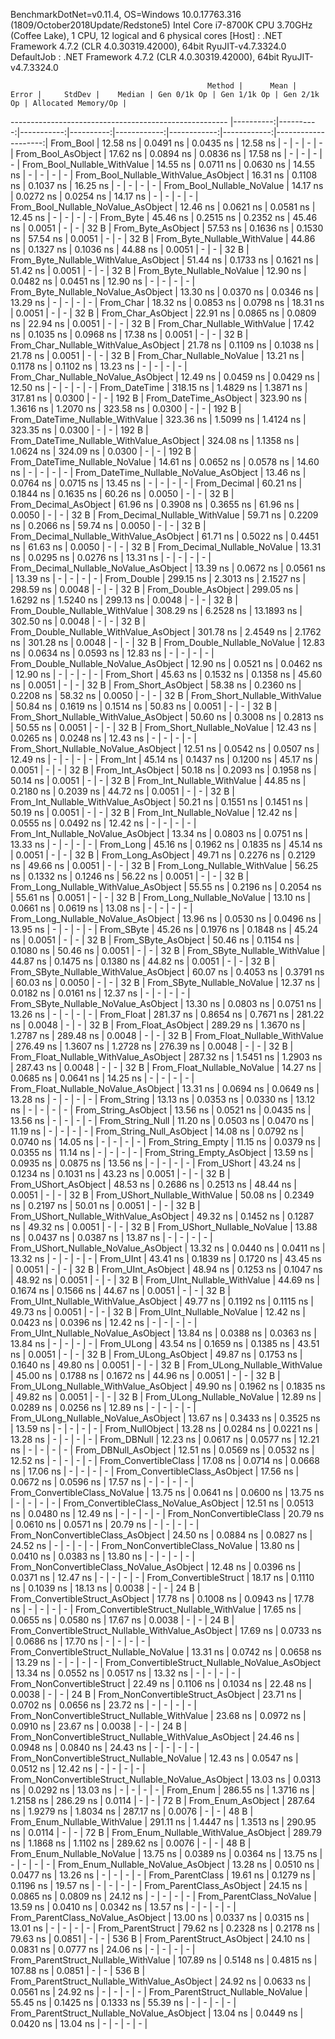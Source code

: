 
BenchmarkDotNet=v0.11.4, OS=Windows 10.0.17763.316 (1809/October2018Update/Redstone5)
Intel Core i7-8700K CPU 3.70GHz (Coffee Lake), 1 CPU, 12 logical and 6 physical cores
  [Host]     : .NET Framework 4.7.2 (CLR 4.0.30319.42000), 64bit RyuJIT-v4.7.3324.0
  DefaultJob : .NET Framework 4.7.2 (CLR 4.0.30319.42000), 64bit RyuJIT-v4.7.3324.0


                                                Method |      Mean |     Error |     StdDev |    Median | Gen 0/1k Op | Gen 1/1k Op | Gen 2/1k Op | Allocated Memory/Op |
------------------------------------------------------ |----------:|----------:|-----------:|----------:|------------:|------------:|------------:|--------------------:|
                                             From_Bool |  12.58 ns | 0.0491 ns |  0.0435 ns |  12.58 ns |           - |           - |           - |                   - |
                                    From_Bool_AsObject |  17.62 ns | 0.0894 ns |  0.0836 ns |  17.58 ns |           - |           - |           - |                   - |
                          From_Bool_Nullable_WithValue |  14.55 ns | 0.0711 ns |  0.0630 ns |  14.55 ns |           - |           - |           - |                   - |
                 From_Bool_Nullable_WithValue_AsObject |  16.31 ns | 0.1108 ns |  0.1037 ns |  16.25 ns |           - |           - |           - |                   - |
                            From_Bool_Nullable_NoValue |  14.17 ns | 0.0272 ns |  0.0254 ns |  14.17 ns |           - |           - |           - |                   - |
                   From_Bool_Nullable_NoValue_AsObject |  12.46 ns | 0.0621 ns |  0.0581 ns |  12.45 ns |           - |           - |           - |                   - |
                                             From_Byte |  45.46 ns | 0.2515 ns |  0.2352 ns |  45.46 ns |      0.0051 |           - |           - |                32 B |
                                    From_Byte_AsObject |  57.53 ns | 0.1636 ns |  0.1530 ns |  57.54 ns |      0.0051 |           - |           - |                32 B |
                          From_Byte_Nullable_WithValue |  44.86 ns | 0.1327 ns |  0.1036 ns |  44.88 ns |      0.0051 |           - |           - |                32 B |
                 From_Byte_Nullable_WithValue_AsObject |  51.44 ns | 0.1733 ns |  0.1621 ns |  51.42 ns |      0.0051 |           - |           - |                32 B |
                            From_Byte_Nullable_NoValue |  12.90 ns | 0.0482 ns |  0.0451 ns |  12.90 ns |           - |           - |           - |                   - |
                   From_Byte_Nullable_NoValue_AsObject |  13.30 ns | 0.0370 ns |  0.0346 ns |  13.29 ns |           - |           - |           - |                   - |
                                             From_Char |  18.32 ns | 0.0853 ns |  0.0798 ns |  18.31 ns |      0.0051 |           - |           - |                32 B |
                                    From_Char_AsObject |  22.91 ns | 0.0865 ns |  0.0809 ns |  22.94 ns |      0.0051 |           - |           - |                32 B |
                          From_Char_Nullable_WithValue |  17.42 ns | 0.1035 ns |  0.0968 ns |  17.38 ns |      0.0051 |           - |           - |                32 B |
                 From_Char_Nullable_WithValue_AsObject |  21.78 ns | 0.1109 ns |  0.1038 ns |  21.78 ns |      0.0051 |           - |           - |                32 B |
                            From_Char_Nullable_NoValue |  13.21 ns | 0.1178 ns |  0.1102 ns |  13.23 ns |           - |           - |           - |                   - |
                   From_Char_Nullable_NoValue_AsObject |  12.49 ns | 0.0459 ns |  0.0429 ns |  12.50 ns |           - |           - |           - |                   - |
                                         From_DateTime | 318.15 ns | 1.4829 ns |  1.3871 ns | 317.81 ns |      0.0300 |           - |           - |               192 B |
                                From_DateTime_AsObject | 323.90 ns | 1.3616 ns |  1.2070 ns | 323.58 ns |      0.0300 |           - |           - |               192 B |
                      From_DateTime_Nullable_WithValue | 323.36 ns | 1.5099 ns |  1.4124 ns | 323.35 ns |      0.0300 |           - |           - |               192 B |
             From_DateTime_Nullable_WithValue_AsObject | 324.08 ns | 1.1358 ns |  1.0624 ns | 324.09 ns |      0.0300 |           - |           - |               192 B |
                        From_DateTime_Nullable_NoValue |  14.61 ns | 0.0652 ns |  0.0578 ns |  14.60 ns |           - |           - |           - |                   - |
               From_DateTime_Nullable_NoValue_AsObject |  13.46 ns | 0.0764 ns |  0.0715 ns |  13.45 ns |           - |           - |           - |                   - |
                                          From_Decimal |  60.21 ns | 0.1844 ns |  0.1635 ns |  60.26 ns |      0.0050 |           - |           - |                32 B |
                                 From_Decimal_AsObject |  61.96 ns | 0.3908 ns |  0.3655 ns |  61.96 ns |      0.0050 |           - |           - |                32 B |
                       From_Decimal_Nullable_WithValue |  59.71 ns | 0.2209 ns |  0.2066 ns |  59.74 ns |      0.0050 |           - |           - |                32 B |
              From_Decimal_Nullable_WithValue_AsObject |  61.71 ns | 0.5022 ns |  0.4451 ns |  61.63 ns |      0.0050 |           - |           - |                32 B |
                         From_Decimal_Nullable_NoValue |  13.31 ns | 0.0295 ns |  0.0276 ns |  13.31 ns |           - |           - |           - |                   - |
                From_Decimal_Nullable_NoValue_AsObject |  13.39 ns | 0.0672 ns |  0.0561 ns |  13.39 ns |           - |           - |           - |                   - |
                                           From_Double | 299.15 ns | 2.3013 ns |  2.1527 ns | 298.59 ns |      0.0048 |           - |           - |                32 B |
                                  From_Double_AsObject | 299.05 ns | 1.6292 ns |  1.5240 ns | 299.13 ns |      0.0048 |           - |           - |                32 B |
                        From_Double_Nullable_WithValue | 308.29 ns | 6.2528 ns | 13.1893 ns | 302.50 ns |      0.0048 |           - |           - |                32 B |
               From_Double_Nullable_WithValue_AsObject | 301.78 ns | 2.4549 ns |  2.1762 ns | 301.28 ns |      0.0048 |           - |           - |                32 B |
                          From_Double_Nullable_NoValue |  12.83 ns | 0.0634 ns |  0.0593 ns |  12.83 ns |           - |           - |           - |                   - |
                 From_Double_Nullable_NoValue_AsObject |  12.90 ns | 0.0521 ns |  0.0462 ns |  12.90 ns |           - |           - |           - |                   - |
                                            From_Short |  45.63 ns | 0.1532 ns |  0.1358 ns |  45.60 ns |      0.0051 |           - |           - |                32 B |
                                   From_Short_AsObject |  58.38 ns | 0.2360 ns |  0.2208 ns |  58.32 ns |      0.0050 |           - |           - |                32 B |
                         From_Short_Nullable_WithValue |  50.84 ns | 0.1619 ns |  0.1514 ns |  50.83 ns |      0.0051 |           - |           - |                32 B |
                From_Short_Nullable_WithValue_AsObject |  50.60 ns | 0.3008 ns |  0.2813 ns |  50.55 ns |      0.0051 |           - |           - |                32 B |
                           From_Short_Nullable_NoValue |  12.43 ns | 0.0265 ns |  0.0248 ns |  12.43 ns |           - |           - |           - |                   - |
                  From_Short_Nullable_NoValue_AsObject |  12.51 ns | 0.0542 ns |  0.0507 ns |  12.49 ns |           - |           - |           - |                   - |
                                              From_Int |  45.14 ns | 0.1437 ns |  0.1200 ns |  45.17 ns |      0.0051 |           - |           - |                32 B |
                                     From_Int_AsObject |  50.18 ns | 0.2093 ns |  0.1958 ns |  50.14 ns |      0.0051 |           - |           - |                32 B |
                           From_Int_Nullable_WithValue |  44.85 ns | 0.2180 ns |  0.2039 ns |  44.72 ns |      0.0051 |           - |           - |                32 B |
                  From_Int_Nullable_WithValue_AsObject |  50.21 ns | 0.1551 ns |  0.1451 ns |  50.19 ns |      0.0051 |           - |           - |                32 B |
                             From_Int_Nullable_NoValue |  12.42 ns | 0.0555 ns |  0.0492 ns |  12.42 ns |           - |           - |           - |                   - |
                    From_Int_Nullable_NoValue_AsObject |  13.34 ns | 0.0803 ns |  0.0751 ns |  13.33 ns |           - |           - |           - |                   - |
                                             From_Long |  45.16 ns | 0.1962 ns |  0.1835 ns |  45.14 ns |      0.0051 |           - |           - |                32 B |
                                    From_Long_AsObject |  49.71 ns | 0.2276 ns |  0.2129 ns |  49.66 ns |      0.0051 |           - |           - |                32 B |
                          From_Long_Nullable_WithValue |  56.25 ns | 0.1332 ns |  0.1246 ns |  56.22 ns |      0.0051 |           - |           - |                32 B |
                 From_Long_Nullable_WithValue_AsObject |  55.55 ns | 0.2196 ns |  0.2054 ns |  55.61 ns |      0.0051 |           - |           - |                32 B |
                            From_Long_Nullable_NoValue |  13.10 ns | 0.0661 ns |  0.0619 ns |  13.08 ns |           - |           - |           - |                   - |
                   From_Long_Nullable_NoValue_AsObject |  13.96 ns | 0.0530 ns |  0.0496 ns |  13.95 ns |           - |           - |           - |                   - |
                                            From_SByte |  45.26 ns | 0.1976 ns |  0.1848 ns |  45.24 ns |      0.0051 |           - |           - |                32 B |
                                   From_SByte_AsObject |  50.46 ns | 0.1154 ns |  0.1080 ns |  50.46 ns |      0.0051 |           - |           - |                32 B |
                         From_SByte_Nullable_WithValue |  44.87 ns | 0.1475 ns |  0.1380 ns |  44.82 ns |      0.0051 |           - |           - |                32 B |
                From_SByte_Nullable_WithValue_AsObject |  60.07 ns | 0.4053 ns |  0.3791 ns |  60.03 ns |      0.0050 |           - |           - |                32 B |
                           From_SByte_Nullable_NoValue |  12.37 ns | 0.0182 ns |  0.0161 ns |  12.37 ns |           - |           - |           - |                   - |
                  From_SByte_Nullable_NoValue_AsObject |  13.30 ns | 0.0803 ns |  0.0751 ns |  13.26 ns |           - |           - |           - |                   - |
                                            From_Float | 281.37 ns | 0.8654 ns |  0.7671 ns | 281.22 ns |      0.0048 |           - |           - |                32 B |
                                   From_Float_AsObject | 289.29 ns | 1.3670 ns |  1.2787 ns | 289.48 ns |      0.0048 |           - |           - |                32 B |
                         From_Float_Nullable_WithValue | 276.49 ns | 1.3607 ns |  1.2728 ns | 276.39 ns |      0.0048 |           - |           - |                32 B |
                From_Float_Nullable_WithValue_AsObject | 287.32 ns | 1.5451 ns |  1.2903 ns | 287.43 ns |      0.0048 |           - |           - |                32 B |
                           From_Float_Nullable_NoValue |  14.27 ns | 0.0685 ns |  0.0641 ns |  14.25 ns |           - |           - |           - |                   - |
                  From_Float_Nullable_NoValue_AsObject |  13.31 ns | 0.0694 ns |  0.0649 ns |  13.28 ns |           - |           - |           - |                   - |
                                           From_String |  13.13 ns | 0.0353 ns |  0.0330 ns |  13.12 ns |           - |           - |           - |                   - |
                                  From_String_AsObject |  13.56 ns | 0.0521 ns |  0.0435 ns |  13.56 ns |           - |           - |           - |                   - |
                                      From_String_Null |  11.20 ns | 0.0503 ns |  0.0470 ns |  11.19 ns |           - |           - |           - |                   - |
                             From_String_Null_AsObject |  14.08 ns | 0.0792 ns |  0.0740 ns |  14.05 ns |           - |           - |           - |                   - |
                                     From_String_Empty |  11.15 ns | 0.0379 ns |  0.0355 ns |  11.14 ns |           - |           - |           - |                   - |
                            From_String_Empty_AsObject |  13.59 ns | 0.0935 ns |  0.0875 ns |  13.56 ns |           - |           - |           - |                   - |
                                           From_UShort |  43.24 ns | 0.1234 ns |  0.1031 ns |  43.23 ns |      0.0051 |           - |           - |                32 B |
                                  From_UShort_AsObject |  48.53 ns | 0.2686 ns |  0.2513 ns |  48.44 ns |      0.0051 |           - |           - |                32 B |
                        From_UShort_Nullable_WithValue |  50.08 ns | 0.2349 ns |  0.2197 ns |  50.01 ns |      0.0051 |           - |           - |                32 B |
               From_UShort_Nullable_WithValue_AsObject |  49.32 ns | 0.1452 ns |  0.1287 ns |  49.32 ns |      0.0051 |           - |           - |                32 B |
                          From_UShort_Nullable_NoValue |  13.88 ns | 0.0437 ns |  0.0387 ns |  13.87 ns |           - |           - |           - |                   - |
                 From_UShort_Nullable_NoValue_AsObject |  13.32 ns | 0.0440 ns |  0.0411 ns |  13.32 ns |           - |           - |           - |                   - |
                                             From_UInt |  43.41 ns | 0.1839 ns |  0.1720 ns |  43.45 ns |      0.0051 |           - |           - |                32 B |
                                    From_UInt_AsObject |  48.94 ns | 0.1253 ns |  0.1047 ns |  48.92 ns |      0.0051 |           - |           - |                32 B |
                          From_UInt_Nullable_WithValue |  44.69 ns | 0.1674 ns |  0.1566 ns |  44.67 ns |      0.0051 |           - |           - |                32 B |
                 From_UInt_Nullable_WithValue_AsObject |  49.77 ns | 0.1192 ns |  0.1115 ns |  49.73 ns |      0.0051 |           - |           - |                32 B |
                            From_UInt_Nullable_NoValue |  12.42 ns | 0.0423 ns |  0.0396 ns |  12.42 ns |           - |           - |           - |                   - |
                   From_UInt_Nullable_NoValue_AsObject |  13.84 ns | 0.0388 ns |  0.0363 ns |  13.84 ns |           - |           - |           - |                   - |
                                            From_ULong |  43.54 ns | 0.1659 ns |  0.1385 ns |  43.51 ns |      0.0051 |           - |           - |                32 B |
                                   From_ULong_AsObject |  49.87 ns | 0.1753 ns |  0.1640 ns |  49.80 ns |      0.0051 |           - |           - |                32 B |
                         From_ULong_Nullable_WithValue |  45.00 ns | 0.1788 ns |  0.1672 ns |  44.96 ns |      0.0051 |           - |           - |                32 B |
                From_ULong_Nullable_WithValue_AsObject |  49.90 ns | 0.1962 ns |  0.1835 ns |  49.82 ns |      0.0051 |           - |           - |                32 B |
                           From_ULong_Nullable_NoValue |  12.89 ns | 0.0289 ns |  0.0256 ns |  12.89 ns |           - |           - |           - |                   - |
                  From_ULong_Nullable_NoValue_AsObject |  13.67 ns | 0.3433 ns |  0.3525 ns |  13.59 ns |           - |           - |           - |                   - |
                                       From_NullObject |  13.28 ns | 0.0284 ns |  0.0221 ns |  13.28 ns |           - |           - |           - |                   - |
                                           From_DBNull |  12.23 ns | 0.0617 ns |  0.0577 ns |  12.21 ns |           - |           - |           - |                   - |
                                  From_DBNull_AsObject |  12.51 ns | 0.0569 ns |  0.0532 ns |  12.52 ns |           - |           - |           - |                   - |
                                 From_ConvertibleClass |  17.08 ns | 0.0714 ns |  0.0668 ns |  17.06 ns |           - |           - |           - |                   - |
                        From_ConvertibleClass_AsObject |  17.56 ns | 0.0672 ns |  0.0596 ns |  17.57 ns |           - |           - |           - |                   - |
                         From_ConvertibleClass_NoValue |  13.75 ns | 0.0641 ns |  0.0600 ns |  13.75 ns |           - |           - |           - |                   - |
                From_ConvertibleClass_NoValue_AsObject |  12.51 ns | 0.0513 ns |  0.0480 ns |  12.49 ns |           - |           - |           - |                   - |
                              From_NonConvertibleClass |  20.79 ns | 0.0610 ns |  0.0571 ns |  20.79 ns |           - |           - |           - |                   - |
                     From_NonConvertibleClass_AsObject |  24.50 ns | 0.0884 ns |  0.0827 ns |  24.52 ns |           - |           - |           - |                   - |
                      From_NonConvertibleClass_NoValue |  13.80 ns | 0.0410 ns |  0.0383 ns |  13.80 ns |           - |           - |           - |                   - |
             From_NonConvertibleClass_NoValue_AsObject |  12.48 ns | 0.0396 ns |  0.0371 ns |  12.47 ns |           - |           - |           - |                   - |
                                From_ConvertibleStruct |  18.17 ns | 0.1110 ns |  0.1039 ns |  18.13 ns |      0.0038 |           - |           - |                24 B |
                       From_ConvertibleStruct_AsObject |  17.78 ns | 0.1008 ns |  0.0943 ns |  17.78 ns |           - |           - |           - |                   - |
             From_ConvertibleStruct_Nullable_WithValue |  17.65 ns | 0.0655 ns |  0.0580 ns |  17.67 ns |      0.0038 |           - |           - |                24 B |
    From_ConvertibleStruct_Nullable_WithValue_AsObject |  17.69 ns | 0.0733 ns |  0.0686 ns |  17.70 ns |           - |           - |           - |                   - |
               From_ConvertibleStruct_Nullable_NoValue |  13.31 ns | 0.0742 ns |  0.0658 ns |  13.29 ns |           - |           - |           - |                   - |
      From_ConvertibleStruct_Nullable_NoValue_AsObject |  13.34 ns | 0.0552 ns |  0.0517 ns |  13.32 ns |           - |           - |           - |                   - |
                             From_NonConvertibleStruct |  22.49 ns | 0.1106 ns |  0.1034 ns |  22.48 ns |      0.0038 |           - |           - |                24 B |
                    From_NonConvertibleStruct_AsObject |  23.71 ns | 0.0702 ns |  0.0656 ns |  23.72 ns |           - |           - |           - |                   - |
          From_NonConvertibleStruct_Nullable_WithValue |  23.68 ns | 0.0972 ns |  0.0910 ns |  23.67 ns |      0.0038 |           - |           - |                24 B |
 From_NonConvertibleStruct_Nullable_WithValue_AsObject |  24.46 ns | 0.0948 ns |  0.0840 ns |  24.43 ns |           - |           - |           - |                   - |
            From_NonConvertibleStruct_Nullable_NoValue |  12.43 ns | 0.0547 ns |  0.0512 ns |  12.42 ns |           - |           - |           - |                   - |
   From_NonConvertibleStruct_Nullable_NoValue_AsObject |  13.03 ns | 0.0313 ns |  0.0292 ns |  13.03 ns |           - |           - |           - |                   - |
                                             From_Enum | 286.55 ns | 1.3716 ns |  1.2158 ns | 286.29 ns |      0.0114 |           - |           - |                72 B |
                                    From_Enum_AsObject | 287.64 ns | 1.9279 ns |  1.8034 ns | 287.17 ns |      0.0076 |           - |           - |                48 B |
                          From_Enum_Nullable_WithValue | 291.11 ns | 1.4447 ns |  1.3513 ns | 290.95 ns |      0.0114 |           - |           - |                72 B |
                 From_Enum_Nullable_WithValue_AsObject | 289.79 ns | 1.1868 ns |  1.1102 ns | 289.62 ns |      0.0076 |           - |           - |                48 B |
                            From_Enum_Nullable_NoValue |  13.75 ns | 0.0389 ns |  0.0364 ns |  13.75 ns |           - |           - |           - |                   - |
                   From_Enum_Nullable_NoValue_AsObject |  13.28 ns | 0.0510 ns |  0.0477 ns |  13.26 ns |           - |           - |           - |                   - |
                                      From_ParentClass |  19.61 ns | 0.1279 ns |  0.1196 ns |  19.57 ns |           - |           - |           - |                   - |
                             From_ParentClass_AsObject |  24.15 ns | 0.0865 ns |  0.0809 ns |  24.12 ns |           - |           - |           - |                   - |
                              From_ParentClass_NoValue |  13.59 ns | 0.0410 ns |  0.0342 ns |  13.57 ns |           - |           - |           - |                   - |
                     From_ParentClass_NoValue_AsObject |  13.00 ns | 0.0337 ns |  0.0315 ns |  13.01 ns |           - |           - |           - |                   - |
                                     From_ParentStruct |  79.62 ns | 0.2328 ns |  0.2178 ns |  79.63 ns |      0.0851 |           - |           - |               536 B |
                            From_ParentStruct_AsObject |  24.10 ns | 0.0831 ns |  0.0777 ns |  24.06 ns |           - |           - |           - |                   - |
                  From_ParentStruct_Nullable_WithValue | 107.89 ns | 0.5148 ns |  0.4815 ns | 107.88 ns |      0.0851 |           - |           - |               536 B |
         From_ParentStruct_Nullable_WithValue_AsObject |  24.92 ns | 0.0633 ns |  0.0561 ns |  24.92 ns |           - |           - |           - |                   - |
                    From_ParentStruct_Nullable_NoValue |  55.45 ns | 0.1425 ns |  0.1333 ns |  55.39 ns |           - |           - |           - |                   - |
           From_ParentStruct_Nullable_NoValue_AsObject |  13.04 ns | 0.0449 ns |  0.0420 ns |  13.04 ns |           - |           - |           - |                   - |
